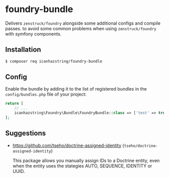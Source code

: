 # foundry-bundle

Delivers `zenstruck/foundry` alongside some additional configs and compile passes.
to avoid some common problems when using `zenstruck/foundry` with symfony components.

## Installation

```bash
$ composer req icanhazstring/foundry-bundle
```

## Config
Enable the bundle by adding it to the list of registered bundles
in the `config/bundles.php` file of your project:

```php
return [
    // ...
    icanhazstring\Foundry\Bundle\FoundryBundle::class => ['test' => true],
];
```

## Suggestions
- https://github.com/tseho/doctrine-assigned-identity (`tseho/doctrine-assigned-identity`)

  This package allows you manually assign IDs to a Doctrine entity, even when the entity uses the stategies AUTO, SEQUENCE, IDENTITY or UUID.
